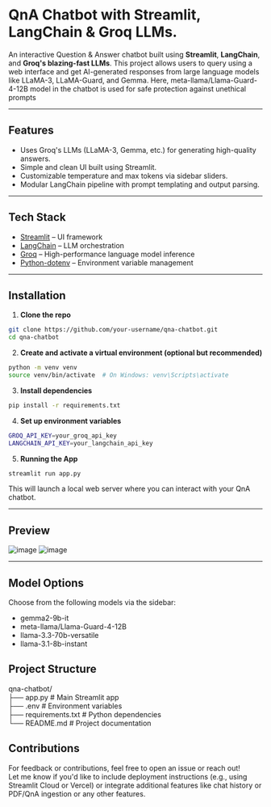 # QnA Chatbot with Streamlit, LangChain & Groq LLMs.

An interactive Question & Answer chatbot built using **Streamlit**, **LangChain**, and **Groq's blazing-fast LLMs**. This project allows users to query using a web interface and get AI-generated responses from large language models like LLaMA-3, LLaMA-Guard, and Gemma. Here, meta-llama/Llama-Guard-4-12B model in the chatbot is used for safe protection against unethical prompts 

---

## Features

- Uses Groq's LLMs (LLaMA-3, Gemma, etc.) for generating high-quality answers.
- Simple and clean UI built using Streamlit.
- Customizable temperature and max tokens via sidebar sliders.
- Modular LangChain pipeline with prompt templating and output parsing.

---

## Tech Stack

- [Streamlit](https://streamlit.io/) – UI framework
- [LangChain](https://www.langchain.com/) – LLM orchestration
- [Groq](https://groq.com/) – High-performance language model inference
- [Python-dotenv](https://pypi.org/project/python-dotenv/) – Environment variable management

---

## Installation

1. **Clone the repo**

```bash
git clone https://github.com/your-username/qna-chatbot.git
cd qna-chatbot
```

2. **Create and activate a virtual environment (optional but recommended)**

```bash
python -m venv venv
source venv/bin/activate  # On Windows: venv\Scripts\activate
```

3. **Install dependencies**

```bash
pip install -r requirements.txt
```

4. **Set up environment variables**

```bash
GROQ_API_KEY=your_groq_api_key
LANGCHAIN_API_KEY=your_langchain_api_key
```

5. **Running the App**

```bash
streamlit run app.py
```
This will launch a local web server where you can interact with your QnA chatbot.

---

## Preview

![image](https://github.com/user-attachments/assets/fcddb627-e273-4e0a-9cee-cffa1922a39f)
![image](https://github.com/user-attachments/assets/2f35e966-733e-48ff-b7a4-17096ee323c6)


---

## Model Options      

Choose from the following models via the sidebar:

- gemma2-9b-it
- meta-llama/Llama-Guard-4-12B
- llama-3.3-70b-versatile
- llama-3.1-8b-instant

## Project Structure

qna-chatbot/       
├── app.py               # Main Streamlit app      
├── .env                 # Environment variables      
├── requirements.txt     # Python dependencies      
└── README.md            # Project documentation      

## Contributions      

For feedback or contributions, feel free to open an issue or reach out!      
Let me know if you'd like to include deployment instructions (e.g., using Streamlit Cloud or Vercel) or integrate additional features like chat history or PDF/QnA ingestion or any other features.
